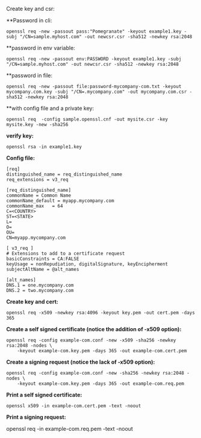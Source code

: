 
Create key and csr:

**Password in cli:

    openssl req -new -passout pass:"Pomegranate" -keyout example1.key -subj "/CN=sample.myhost.com" -out newcsr.csr -sha512 -newkey rsa:2048

**password in env variable:

    openssl req -new -passout env:PASSWORD -keyout example1.key -subj "/CN=sample.myhost.com" -out newcsr.csr -sha512 -newkey rsa:2048

**password in file:

    openssl req -new -passout file:password-mycompany-com.txt -keyout mycompany.com.key -subj "/CN=.mycompany.com" -out mycompany.com.csr -sha512 -newkey rsa:2048

**with config file and a private key:

    openssl req  -config sample.openssl.cnf -out mysite.csr -key mysite.key -new -sha256

**verify key:**

    openssl rsa -in example1.key

**Config file:**

    [req]
    distinguished_name = req_distinguished_name
    req_extensions = v3_req

    [req_distinguished_name]
    commonName = Common Name
    commonName_default = myapp.mycompany.com
    commonName_max   = 64
    C=<COUNTRY>
    ST=<STATE>
    L=
    O=
    OU=
    CN=myapp.mycompany.com

    [ v3_req ]
    # Extensions to add to a certificate request
    basicConstraints = CA:FALSE
    keyUsage = nonRepudiation, digitalSignature, keyEncipherment
    subjectAltName = @alt_names

    [alt_names]
    DNS.1 = one.mycompany.com
    DNS.2 = two.mycompany.com

**Create key and cert:**

    openssl req -x509 -newkey rsa:4096 -keyout key.pem -out cert.pem -days 365

**Create a self signed certificate (notice the addition of -x509 option):**

    openssl req -config example-com.conf -new -x509 -sha256 -newkey rsa:2048 -nodes \
        -keyout example-com.key.pem -days 365 -out example-com.cert.pem
        
**Create a signing request (notice the lack of -x509 option):**

    openssl req -config example-com.conf -new -sha256 -newkey rsa:2048 -nodes \
        -keyout example-com.key.pem -days 365 -out example-com.req.pem

**Print a self signed certificate:**

    openssl x509 -in example-com.cert.pem -text -noout
    
**Print a signing request:**

openssl req -in example-com.req.pem -text -noout
